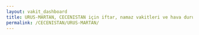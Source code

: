 ```yaml
---
layout: vakit_dashboard
title: URUS-MARTAN, CECENISTAN için iftar, namaz vakitleri ve hava durumu - ilçe/eyalet seç
permalink: /CECENISTAN/URUS-MARTAN/
---
```


<script type="text/javascript">
  var GLOBAL_COUNTRY = 'CECENISTAN';
  var GLOBAL_CITY = 'URUS-MARTAN';
  var GLOBAL_STATE = '';
  var lat = 72;
  var lon = 21;
</script>
